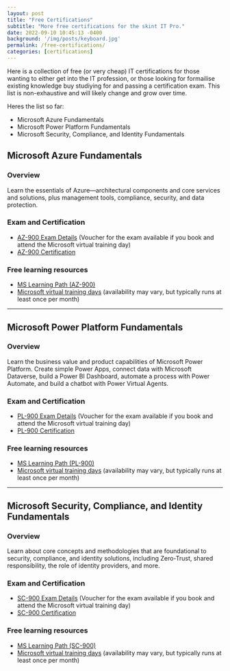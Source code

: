 ```yaml
---
layout: post
title: "Free Certifications"
subtitle: "More free certifications for the skint IT Pro."
date: 2022-09-10 10:45:13 -0400
background: '/img/posts/keyboard.jpg'
permalink: /free-certifications/
categories: [certifications]
---
```


Here is a collection of free (or very cheap) IT certifications for those wanting to either get into the IT profession, or those looking for formailise existing knowledge buy studiying for and passing a certification exam. This list is non-exhaustive and will likely change and grow over time.

Heres the list so far:

- Microsoft Azure Fundamentals
- Microsoft Power Platform Fundamentals
- Microsoft Security, Compliance, and Identity Fundamentals

## Microsoft Azure Fundamentals

### Overview

Learn the essentials of Azure—architectural components and core services and solutions, plus management tools, compliance, security, and data protection.

### Exam and Certification 

- [AZ-900 Exam Details](https://docs.microsoft.com/en-us/certifications/exams/az-900) (Voucher for the exam available if you book and attend the Microsoft virtual training day)
- [AZ-900 Certification](https://docs.microsoft.com/en-gb/certifications/azure-fundamentals/)

### Free learning resources

- [MS Learning Path (AZ-900)](https://docs.microsoft.com/en-gb/users/23110622/collections/0kjyh8rn5x76j6)
- [Microsoft virtual training days](https://www.microsoft.com/en-gb/events/training-days/) (availability may vary, but typically runs at least once per month)

---

## Microsoft Power Platform Fundamentals

### Overview

Learn the business value and product capabilities of Microsoft Power Platform. Create simple Power Apps, connect data with Microsoft Dataverse, build a Power BI Dashboard, automate a process with Power Automate, and build a chatbot with Power Virtual Agents.

### Exam and Certification 

- [PL-900 Exam Details](https://docs.microsoft.com/en-us/certifications/exams/pl-900) (Voucher for the exam available if you book and attend the Microsoft virtual training day)
- [PL-900 Certification](https://docs.microsoft.com/en-us/certifications/power-platform-fundamentals/)

### Free learning resources

- [MS Learning Path (PL-900)](https://docs.microsoft.com/en-us/training/paths/power-plat-fundamentals/)
- [Microsoft virtual training days](https://www.microsoft.com/en-gb/events/training-days/) (availability may vary, but typically runs at least once per month)

---

## Microsoft Security, Compliance, and Identity Fundamentals

### Overview

Learn about core concepts and methodologies that are foundational to security, compliance, and identity solutions, including Zero-Trust, shared responsibility, the role of identity providers, and more.

### Exam and Certification 

- [SC-900 Exam Details](https://docs.microsoft.com/en-us/certifications/exams/sc-900) (Voucher for the exam available if you book and attend the Microsoft virtual training day)
- [SC-900 Certification](https://docs.microsoft.com/en-us/certifications/security-compliance-and-identity-fundamentals/)

### Free learning resources

- [MS Learning Path (SC-900)](https://docs.microsoft.com/en-us/users/msftofficialcurriculum-4292/collections/3n4rbqgewwpoon)
- [Microsoft virtual training days](https://www.microsoft.com/en-gb/events/training-days/) (availability may vary, but typically runs at least once per month)
